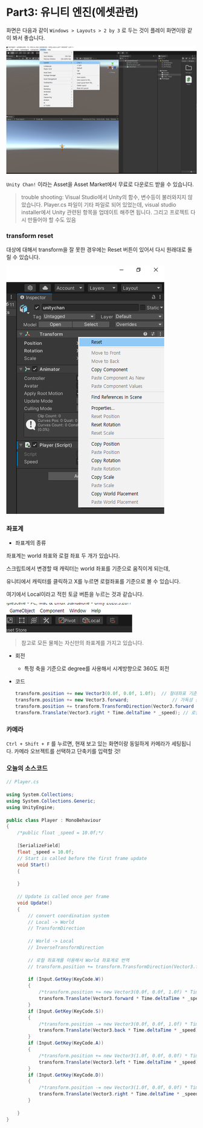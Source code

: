 # Part3: 유니티 엔진(에셋관련)







화면은 다음과 같이 `Windows > Layouts > 2 by 3` 로 두는 것이 플레이 화면이랑 같이 봐서 좋습니다.

 

![image-20220123163053921](img/01/image-20220123163053921.png)



`Unity Chan!` 이라는 Asset을 Asset Market에서 무료로 다운로드 받을 수 있습니다.



> trouble shooting: Visual Studio에서 Unity의 함수, 변수등이 불러와지지 않았습니다. Player.cs 파일이 기타 파일로 되어 있었는데, visual studio installer에서 Unity 관련된 항목을 업데이트 해주면 됩니다.  그리고 프로젝트 다시 만들어야 할 수도 있음



### transform reset

대상에 대해서 transform을 잘 못한 경우에는 Reset 버튼이 있어서 다시 원래대로 돌릴 수 있습니다.

![image-20220123164617284](img/01/image-20220123164617284.png)



### 좌표계

- 좌표계의 종류

좌표계는 world 좌표와 로컬 좌표 두 개가 있습니다.

스크립트에서 변경할 때 캐릭터는 world 좌표를 기준으로 움직이게 되는데,

유니티에서 캐릭터를 클릭하고 X를 누르면 로컬좌표를 기준으로 볼 수 있습니다.

여기에서 Local이라고 적힌 토글 버튼을 누르는 것과 같습니다.

![image-20220123165615413](img/01/image-20220123165615413.png)

> 참고로 모든 물체는 자신만의 좌표계를 가지고 있습니다.



- 회전
  - 특정 축을 기준으로 degree를 사용해서 시계방향으로 360도 회전



- 코드

  ```c#
  transform.position += new Vector3(0.0f, 0.0f, 1.0f);	// 절대좌표 기준으로 position 변형
  transform.position += new Vector3.forward;				// 가독성 높이기
  transform.position += transform.TransformDirection(Vector3.forward * Time.deltaTime * _speed); // 상대좌표 기준으로 position 변형
  transform.Translate(Vector3.right * Time.deltaTime * _speed); // 로컬좌표 기준으로 포지션 변형
  ```

  



### 카메라

`Ctrl + Shift + F`  를 누르면, 현재 보고 있는 화면이랑 동일하게 카메라가 세팅됩니다. 카메라 오브젝트를 선택하고 단축키를 입력할 것!



### 오늘의 소스코드

```c#
// Player.cs

using System.Collections;
using System.Collections.Generic;
using UnityEngine;

public class Player : MonoBehaviour
{
    /*public float _speed = 10.0f;*/

    [SerializeField]
    float _speed = 10.0f;
    // Start is called before the first frame update
    void Start()
    {
        
    }

    // Update is called once per frame
    void Update()
    {
        // convert coordination system
        // Local -> World
        // TransformDirection

        // World -> Local
        // InverseTransformDirection

        // 로컬 좌표계를 이용해서 World 좌표계로 번역
        // transform.position += transform.TransformDirection(Vector3.forward * Time.deltaTime * _speed);

        if (Input.GetKey(KeyCode.W))
        {
            /*transform.position += new Vector3(0.0f, 0.0f, 1.0f) * Time.deltaTime * _speed;*/
            transform.Translate(Vector3.forward * Time.deltaTime * _speed);
        }
        if (Input.GetKey(KeyCode.S))
        {
            /*transform.position -= new Vector3(0.0f, 0.0f, 1.0f) * Time.deltaTime * _speed;*/
            transform.Translate(Vector3.back * Time.deltaTime * _speed);
        }
        if (Input.GetKey(KeyCode.A))
        {
            /*transform.position += new Vector3(1.0f, 0.0f, 0.0f) * Time.deltaTime * _speed;*/
            transform.Translate(Vector3.left * Time.deltaTime * _speed);
        }
        if (Input.GetKey(KeyCode.D))
        {
            /*transform.position -= new Vector3(1.0f, 0.0f, 0.0f) * Time.deltaTime * _speed;*/
            transform.Translate(Vector3.right * Time.deltaTime * _speed);
        }

    }
}

```

